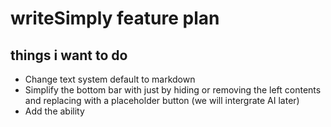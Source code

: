 # writeSimply feature plan

## things i want to do

- Change text system default to markdown
- Simplify the bottom bar with just by hiding or removing the left contents and replacing with a placeholder button (we will intergrate AI later)
- Add the ability
